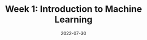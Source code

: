 ---
# Page title
title: "Week 1: Introduction to Machine Learning"

# Page summary for search engines.
summary: Notes on week 1

# Date page published
date: 2022-07-30

type: course

# Position of this page in the menu. Remove this option to sort alphabetically.
---